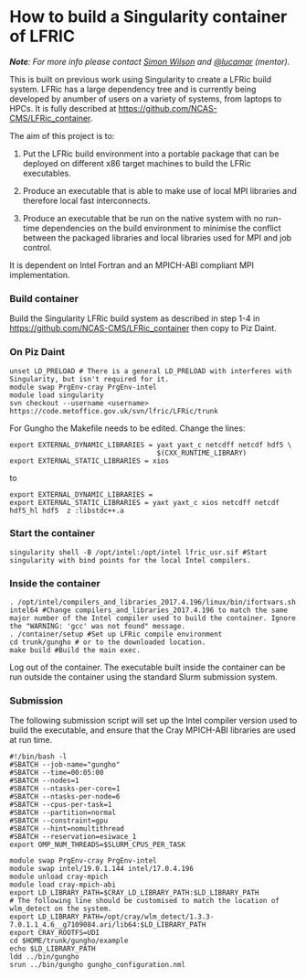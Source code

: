# How to build a Singularity container of LFRIC

_**Note**: For more info please contact [Simon Wilson](mailto:simon.wilson@ncas.ac.uk)
and [@lucamar](https://github.com/lucamar) (mentor)._

This is built on previous work using Singularity to create a LFRic build system.
LFRic has a large dependency tree and is currently being developed by anumber of
users on a variety of systems, from laptops to HPCs.
It is fully described at  https://github.com/NCAS-CMS/LFRic_container.

The aim of this project is to:

1) Put the LFRic build environment into a portable package that can be deployed
   on different x86 target machines to build the LFRic executables.

2) Produce an executable that is able to make use of local MPI libraries and
   therefore local fast interconnects.

3) Produce an executable that be run on the native system with no run-time
   dependencies on the build environment to minimise the conflict between the
   packaged libraries and local libraries used for MPI and job control.

It is dependent on Intel Fortran and an MPICH-ABI compliant MPI implementation. 

### Build container

Build the Singularity LFRic build system as described in step 1-4 in
https://github.com/NCAS-CMS/LFRic_container then copy to Piz Daint.

### On Piz Daint

```
unset LD_PRELOAD # There is a general LD_PRELOAD with interferes with Singularity, but isn't required for it.
module swap PrgEnv-cray PrgEnv-intel
module load singularity
svn checkout --username <username> https://code.metoffice.gov.uk/svn/lfric/LFRic/trunk
```

For Gungho the Makefile needs to be edited. Change the lines:

```
export EXTERNAL_DYNAMIC_LIBRARIES = yaxt yaxt_c netcdff netcdf hdf5 \
                                    $(CXX_RUNTIME_LIBRARY)
export EXTERNAL_STATIC_LIBRARIES = xios
```

to

```
export EXTERNAL_DYNAMIC_LIBRARIES = 
export EXTERNAL_STATIC_LIBRARIES = yaxt yaxt_c xios netcdff netcdf hdf5_hl hdf5  z :libstdc++.a
```

### Start the container

```
singularity shell -B /opt/intel:/opt/intel lfric_usr.sif #Start singularity with bind points for the local Intel compilers.
```

### Inside the container

```
. /opt/intel/compilers_and_libraries_2017.4.196/linux/bin/ifortvars.sh intel64 #Change compilers_and_libraries_2017.4.196 to match the same major number of the Intel compiler used to build the container. Ignore the "WARNING: 'gcc' was not found" message.
. /container/setup #Set up LFRic compile environment
cd trunk/gungho # or to the downloaded location.
make build #Build the main exec.
```
Log out of the container. The executable built inside the container can be run
outside the container using the standard Slurm submission system.

### Submission

The following submission script will set up the Intel compiler version used
to build the executable, and ensure that the Cray MPICH-ABI libraries are
used at run time.

```
#!/bin/bash -l
#SBATCH --job-name="gungho"
#SBATCH --time=00:05:00
#SBATCH --nodes=1
#SBATCH --ntasks-per-core=1
#SBATCH --ntasks-per-node=6
#SBATCH --cpus-per-task=1
#SBATCH --partition=normal
#SBATCH --constraint=gpu
#SBATCH --hint=nomultithread
#SBATCH --reservation=esiwace_1
export OMP_NUM_THREADS=$SLURM_CPUS_PER_TASK

module swap PrgEnv-cray PrgEnv-intel
module swap intel/19.0.1.144 intel/17.0.4.196
module unload cray-mpich
module load cray-mpich-abi
export LD_LIBRARY_PATH=$CRAY_LD_LIBRARY_PATH:$LD_LIBRARY_PATH
# The following line should be customised to match the location of wlm_detect on the system.
export LD_LIBRARY_PATH=/opt/cray/wlm_detect/1.3.3-7.0.1.1_4.6__g7109084.ari/lib64:$LD_LIBRARY_PATH
export CRAY_ROOTFS=UDI
cd $HOME/trunk/gungho/example
echo $LD_LIBRARY_PATH
ldd ../bin/gungho
srun ../bin/gungho gungho_configuration.nml
```
